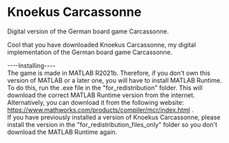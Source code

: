 # Knoekus Carcassonne
Digital version of the German board game Carcassonne.

Cool that you have downloaded Knoekus Carcassonne, my digital implementation of the German board game Carcassonne.

----Installing----\
The game is made in MATLAB R2021b. Therefore, if you don't own this version of MATLAB or a later one, you will have to install MATLAB Runtime.\
To do this, run the .exe file in the "for_redistribution" folder. This will download the correct MATLAB Runtime version from the internet. Alternatively, you can download it from the following website: https://www.mathworks.com/products/compiler/mcr/index.html .\
If you have previously installed a version of Knoekus Carcassonne, please install the version in the "for_redistribution_files_only" folder so you don't download the MATLAB Runtime again.
